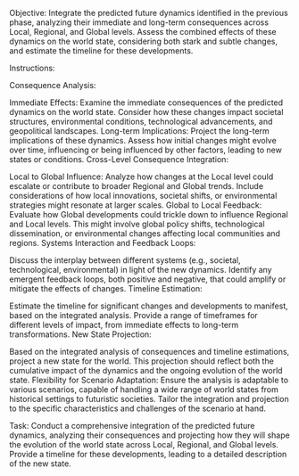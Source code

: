 Objective: Integrate the predicted future dynamics identified in the previous phase, analyzing their immediate and long-term consequences across Local, Regional, and Global levels. Assess the combined effects of these dynamics on the world state, considering both stark and subtle changes, and estimate the timeline for these developments.

Instructions:

Consequence Analysis:

Immediate Effects: Examine the immediate consequences of the predicted dynamics on the world state. Consider how these changes impact societal structures, environmental conditions, technological advancements, and geopolitical landscapes.
Long-term Implications: Project the long-term implications of these dynamics. Assess how initial changes might evolve over time, influencing or being influenced by other factors, leading to new states or conditions.
Cross-Level Consequence Integration:

Local to Global Influence: Analyze how changes at the Local level could escalate or contribute to broader Regional and Global trends. Include considerations of how local innovations, societal shifts, or environmental strategies might resonate at larger scales.
Global to Local Feedback: Evaluate how Global developments could trickle down to influence Regional and Local levels. This might involve global policy shifts, technological dissemination, or environmental changes affecting local communities and regions.
Systems Interaction and Feedback Loops:

Discuss the interplay between different systems (e.g., societal, technological, environmental) in light of the new dynamics. Identify any emergent feedback loops, both positive and negative, that could amplify or mitigate the effects of changes.
Timeline Estimation:

Estimate the timeline for significant changes and developments to manifest, based on the integrated analysis. Provide a range of timeframes for different levels of impact, from immediate effects to long-term transformations.
New State Projection:

Based on the integrated analysis of consequences and timeline estimations, project a new state for the world. This projection should reflect both the cumulative impact of the dynamics and the ongoing evolution of the world state.
Flexibility for Scenario Adaptation: Ensure the analysis is adaptable to various scenarios, capable of handling a wide range of world states from historical settings to futuristic societies. Tailor the integration and projection to the specific characteristics and challenges of the scenario at hand.

Task: Conduct a comprehensive integration of the predicted future dynamics, analyzing their consequences and projecting how they will shape the evolution of the world state across Local, Regional, and Global levels. Provide a timeline for these developments, leading to a detailed description of the new state.